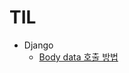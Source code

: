 # TIL

- Django
  - [Body data 호출 방법](https://github.com/HyeonWooJo/TIL/blob/main/django/body-data.md)
